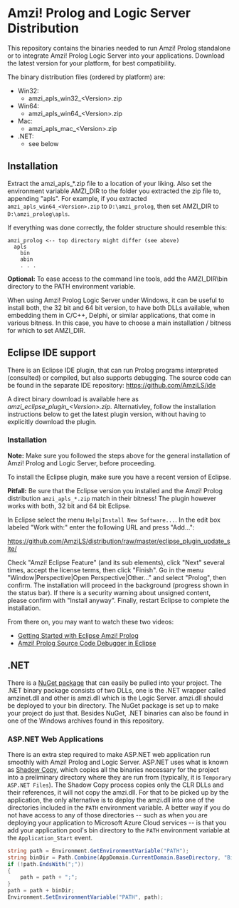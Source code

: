 # Amzi! Prolog and Logic Server Distribution
This repository contains the binaries needed to run Amzi! Prolog standalone or to integrate Amzi! Prolog Logic Server into your applications.
Download the latest version for your platform, for best compatibility.

The binary distribution files (ordered by platform) are:
- Win32:
  - amzi_apls_win32_\<Version>.zip
- Win64:
  - amzi_apls_win64_\<Version>.zip
- Mac:
  - amzi_apls_mac_\<Version>.zip
- .NET:
  - see below
  
## Installation 

Extract the amzi_apls_\*.zip file to a location of your liking. Also set the environment variable AMZI_DIR to the folder you extracted the zip file to, appending "apls".
For example, if you extracted ```amzi_apls_win64_<Version>.zip``` to ```D:\amzi_prolog```, then set AMZI_DIR to ```D:\amzi_prolog\apls```.

If everything was done correctly, the folder structure should resemble this:
```
amzi_prolog <-- top directory might differ (see above)
  apls
    bin
    abin
    . . .
```

**Optional:** To ease access to the command line tools, add the AMZI_DIR\bin directory to the PATH environment variable.

When using Amzi! Prolog Logic Server under Windows, it can be useful to install both, the 32 bit and 64 bit version, to have both DLLs available, when embedding them in C/C++, Delphi, or similar applications, that come in various bitness. In this case, you have to choose a main installation / bitness for which to set AMZI_DIR.

## Eclipse IDE support
There is an Eclipse IDE plugin, that can run Prolog programs interpreted (consulted) or compiled, but also supports debugging.
The source code can be found in the separate IDE repository: https://github.com/AmziLS/ide

A direct binary download is available here as *amzi_eclipse_plugin_\<Version>.zip*. Alternativley, follow the installation instructions below to get the latest plugin version, without having to explicitly download the plugin.

### Installation
**Note:** Make sure you followed the steps above for the general installation of Amzi! Prolog and Logic Server, before proceeding.

To install the Eclipse plugin, make sure you have a recent version of Eclipse.

**Pitfall:** Be sure that the Eclipse version you installed and the Amzi! Prolog distribution ```amzi_apls_*.zip``` match in their bitness! The plugin however works with both, 32 bit and 64 bit Eclipse.

In Eclipse select the menu ```Help|Install New Software...```. In the edit box labeled "Work with:" enter the following URL and press "Add...":

https://github.com/AmziLS/distribution/raw/master/eclipse_plugin_update_site/

Check "Amzi! Eclipse Feature" (and its sub elements), click "Next" several times, accept the license terms, then click "Finish".
Go in the menu "Window|Perspective|Open Perspective|Other..." and select "Prolog", then confirm. The installation will proceed in the background (progress shown in the status bar). If there is a security warning about unsigned content, please confirm with "Install anyway". Finally, restart Eclipse to complete the installation.

From there on, you may want to watch these two videos:

- [Getting Started with Eclipse Amzi! Prolog](https://www.youtube.com/watch?v=EMxLnn2I9yo)
- [Amzi! Prolog Source Code Debugger in Eclipse](https://www.youtube.com/watch?v=fewTmnarfu8)

## .NET
There is a [NuGet package](https://www.nuget.org/packages/amzinet/0.1.0) that can easily be pulled into your project. The .NET binary package consists of two DLLs, one is the .NET wrapper called amzinet.dll and other is amzi.dll which is the Logic Server. amzi.dll should be deployed to your bin directory. The NuGet package is set up to make your project do just that. Besides NuGet, .NET binaries can also be found in one of the Windows archives found in this repository.

### ASP.NET Web Applications
There is an extra step required to make ASP.NET web application run smoothly with Amzi! Prolog and Logic Server. ASP.NET uses what is known as [Shadow Copy](https://en.wikipedia.org/wiki/Shadow_Copy), which copies all the binaries necessary for the project into a preliminary directory where they are run from (typically, it is `Temporary ASP.NET Files`). The Shadow Copy process copies only the CLR DLLs and their references, it will not copy the amzi.dll. For that to be picked up by the application, the only alternative is to deploy the amzi.dll into one of the directories included in the `PATH` environment variable. A better way if you do not have access to any of those directories -- such as when you are deploying your application to Microsoft Azure Cloud services -- is that you add your application pool's bin directory to the `PATH` environment variable at the `Application_Start` event.

```csharp
string path = Environment.GetEnvironmentVariable("PATH");
string binDir = Path.Combine(AppDomain.CurrentDomain.BaseDirectory, "Bin");
if (!path.EndsWith(";"))
{
    path = path + ";";
}
path = path + binDir;
Environment.SetEnvironmentVariable("PATH", path);
```
